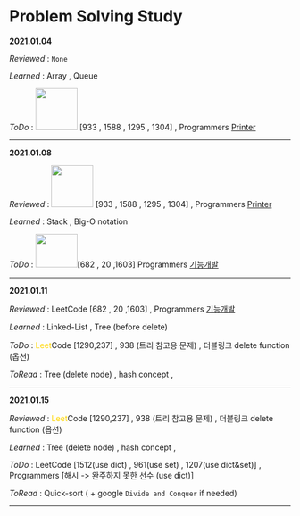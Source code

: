 # Problem Solving Study



__2021.01.04__ 

_Reviewed_ : `None` 

_Learned_ : Array , Queue

_ToDo_ :  <img src="https://assets.leetcode.com/static_assets/public/webpack_bundles/images/logo-dark.e99485d9b.svg" width="75" height="75"/> [933 , 1588 , 1295 , 1304] , Programmers  [Printer](https://programmers.co.kr/learn/courses/30/lessons/42587?language=python3) 

---

__2021.01.08__ 

_Reviewed_ :   <img src="https://assets.leetcode.com/static_assets/public/webpack_bundles/images/logo-dark.e99485d9b.svg" width="75" height="75"/> [933 , 1588 , 1295 , 1304] , Programmers  [Printer](https://programmers.co.kr/learn/courses/30/lessons/42587?language=python3) 

_Learned_ : Stack , Big-O notation

_ToDo_ :    <img src="https://assets.leetcode.com/static_assets/public/webpack_bundles/images/logo-dark.e99485d9b.svg" width="75" height="60"/>[682 , 20  ,1603] Programmers [기능개발](https://programmers.co.kr/learn/courses/30/lessons/42586)

---

__2021.01.11__ 

_Reviewed_ :   LeetCode [682 , 20  ,1603] , Programmers [기능개발](https://programmers.co.kr/learn/courses/30/lessons/42586)

_Learned_ : Linked-List , Tree (before delete)

_ToDo_ :    <span style="color:gold">Leet</span>Code [1290,237] , 938 (트리 참고용 문제) , 더블링크 delete function (옵션) 

_ToRead_ : Tree (delete node) , hash concept , 

---

__2021.01.15__ 

_Reviewed_ :  <span style="color:gold">Leet</span>Code [1290,237] , 938 (트리 참고용 문제) , 더블링크 delete function (옵션) 

_Learned_ : Tree (delete node) , hash concept , 

_ToDo_ : LeetCode [1512(use dict) , 961(use set) , 1207(use dict&set)] , Programmers [해시 -> 완주하지 못한 선수 (use dict)]   

_ToRead_ : Quick-sort ( + google `Divide and Conquer` if needed)

---



